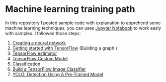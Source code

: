 # Machine learning training path
In this repository I posted sample code with explanation to apprehend some machine learning techniques, you can uses [Jupyter Notebook](http://jupyter.org) to work easly with samples.
I followed those steps:
1.  [Creating a neural network](neural_network.py)
2.	[Getting started with TensorFlow](get_started_tf.ipynb) (Building a graph )
3.	[TensorFlow estimator](/tensorflow_estimator.ipynb)
4.	[TensorFlow Custom Model](tf_custom_model.ipynb)
5.	[Classification](classification_demo.ipynb)
5.	[Build a TensorFlow Image Classifier](image_classifier.ipynb)
6. [YOLO: Detection Using A Pre-Trained Model](yolo_pretrained_model.ipynb)

